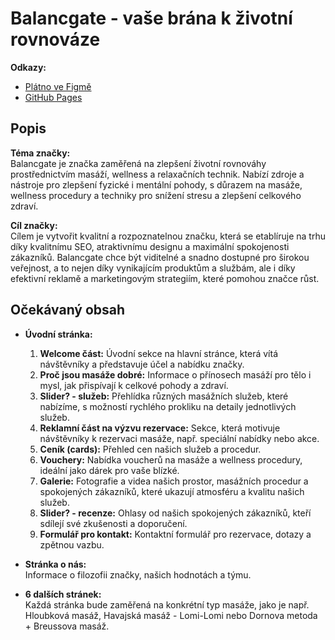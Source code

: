 # Balancgate - vaše brána k životní rovnováze

**Odkazy:**
- [Plátno ve Figmě](https://www.figma.com/design/vshKPFW5UDYmnjZJsEAWdy/Balancgate?node-id=0-1&p=f&t=IZTZe2dKaDlxyyl8-0)
- [GitHub Pages](odkaz_na_github_pages)

## Popis

**Téma značky:**  
Balancgate je značka zaměřená na zlepšení životní rovnováhy prostřednictvím masáží, wellness a relaxačních technik. Nabízí zdroje a nástroje pro zlepšení fyzické i mentální pohody, s důrazem na masáže, wellness procedury a techniky pro snížení stresu a zlepšení celkového zdraví.

**Cíl značky:**  
Cílem je vytvořit kvalitní a rozpoznatelnou značku, která se etablíruje na trhu díky kvalitnímu SEO, atraktivnímu designu a maximální spokojenosti zákazníků. Balancgate chce být viditelné a snadno dostupné pro širokou veřejnost, a to nejen díky vynikajícím produktům a službám, ale i díky efektivní reklamě a marketingovým strategiím, které pomohou značce růst.

## Očekávaný obsah

- **Úvodní stránka:**  
  1. **Welcome část:** Úvodní sekce na hlavní stránce, která vítá návštěvníky a představuje účel a nabídku značky.  
  2. **Proč jsou masáže dobré:** Informace o přínosech masáží pro tělo i mysl, jak přispívají k celkové pohody a zdraví.  
  3. **Slider? - služeb:** Přehlídka různých masážních služeb, které nabízíme, s možností rychlého prokliku na detaily jednotlivých služeb.
  4. **Reklamní část na výzvu rezervace:** Sekce, která motivuje návštěvníky k rezervaci masáže, např. speciální nabídky nebo akce.
  5. **Ceník (cards):** Přehled cen našich služeb a procedur.
  6. **Vouchery:** Nabídka voucherů na masáže a wellness procedury, ideální jako dárek pro vaše blízké.  
  7. **Galerie:** Fotografie a videa našich prostor, masážních procedur a spokojených zákazníků, které ukazují atmosféru a kvalitu našich služeb.  
  8. **Slider? - recenze:** Ohlasy od našich spokojených zákazníků, kteří sdílejí své zkušenosti a doporučení.  
  9. **Formulář pro kontakt:** Kontaktní formulář pro rezervace, dotazy a zpětnou vazbu.  

- **Stránka o nás:**  
  Informace o filozofii značky, našich hodnotách a týmu.

- **6 dalších stránek:**  
  Každá stránka bude zaměřená na konkrétní typ masáže, jako je např. Hloubková masáž, Havajská masáž - Lomi-Lomi nebo Dornova metoda + Breussova masáž.